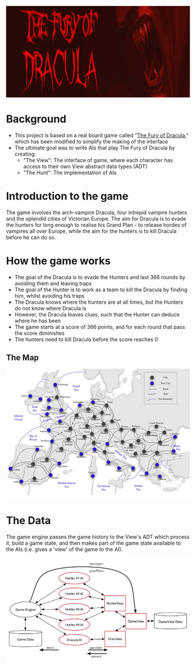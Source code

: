 <img src="images/drac.png" width = 1170 height = 250>

# Background

- This project is based on a real board game called "[The Fury of Dracula](https://en.wikipedia.org/wiki/The_Fury_of_Dracula)," which has been modified to simplify the making of the interface
- The ultimate goal was to write AIs that play The Fury of Dracula by creating:
  - "The View": The interface of game, where each character has access to their own View abstract data types (ADT)
  - "The Hunt": The implementation of AIs 

# Introduction to the game

The game involves the arch-vampire Dracula, four intrepid vampire hunters and the splendid cities of Victorian Europe. The aim for Dracula is to evade the hunters for long enough to realise his Grand Plan - to release hordes of vampires all over Europe, while the aim for the hunters is to kill Dracula before he can do so.

# How the game works

- The goal of the Dracula is to evade the Hunters and last 366 rounds by avoiding them and leaving traps
- The goal of the Hunter is to work as a team to kill the Dracula by finding him, whilst avoiding his traps
- The Dracula knows where the hunters are at all times, but the Hunters do not know where Dracula is
- However, the Dracula leaves clues, such that the Hunter can deduce where he has been
- The game starts at a score of 366 points, and for each round that pass the score diminishes
- The hunters need to kill Dracula before the score reaches 0

## The Map

![map](images/map2.png)

# The Data

The game engine passes the game history to the View's ADT which process it, build a game state, and then makes part of the game state available to the AIs (i.e. gives a 'view' of the game to the AI). 

![The-data-diagram](images/game-processes.png)

